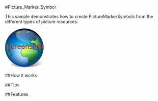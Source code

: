 #Picture_Marker_Symbol

This sample demonstrates how to create PictureMarkerSymbols from the different types of picture resources.

![](screenshot.png)

##How it works

##Tips

##Features
